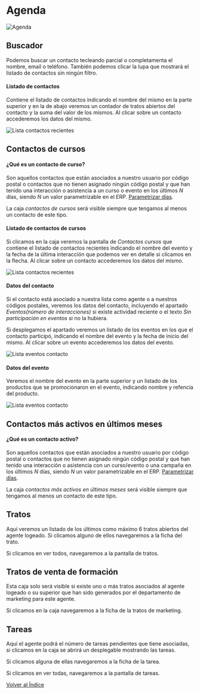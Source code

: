 # Agenda

![Agenda](./img/agenda.png)

## Buscador

Podemos buscar un contacto tecleando parcial o completamenta el nombre, email o teléfono. También podemos clicar la lupa que mostrará el listado de contactos sin ningún filtro.

#### Listado de contactos

Contiene el listado de contactos indicando el nombre del mismo en la parte superior y en la de abajo veremos un contador de tratos abiertos del contacto y la suma del valor de los mismos. Al clicar sobre un contacto accederemos los datos del mismo.

![Lista contactos recientes](./img/listacontactos.png)

## Contactos de cursos

#### ¿Qué es un contacto de curso?

 Son aquellos contactos que están asociados a nuestro usuario por código postal o contactos que no tienen asignado ningún código postal y que han tenido una interacción o asistencia a un curso o evento en los últimos _N_ días, siendo _N_ un valor parametrizable en el ERP.  [Parametrizar días](./periodobusqueda.md).

La caja *contactos de cursos* será visible siempre que tengamos al menos un contacto de este tipo.

#### Listado de contactos de cursos

Si clicamos en la caja veremos la pantalla de *Contactos cursos* que contiene el listado de contactos recientes indicando el nombre del evento y la fecha de la última interacción que podemos ver en detalle si clicamos en la flecha. Al clicar sobre un contacto accederemos los datos del mismo.

![Lista contactos recientes](./img/listacontactoscursos.png)

#### Datos del contacto

Si el contacto está asociado a nuestra lista como agente o a nuestros códigos postales, veremos los datos del contacto, incluyendo el apartado *Eventos(número de interacciones)* si existe actividad reciente o el texto *Sin participación en eventos* si no la hubiera.

Si desplegamos el apartado veremos un listado de los eventos en los que el contacto participó, indicando el nombre del evento y la fecha de inicio del mismo. Al clicar sobre un evento accederemos los datos del evento.

![Lista eventos contacto](./img/listaeventoscontactos.png)

#### Datos del evento

Veremos el nombre del evento en la parte superior y un listado de los productos que se promocionaron en el evento, indicando nombre y refencia del producto.

![Lista eventos contacto](./img/datosevento.png)

## Contactos más activos en últimos meses

#### ¿Qué es un contacto activo?

 Son aquellos contactos que están asociados a nuestro usuario por código postal o contactos que no tienen asignado ningún código postal y que han tenido una interacción o asistencia con un curso/evento o una campaña en los últimos _N_ días, siendo _N_ un valor parametrizable en el ERP.  [Parametrizar días](./periodobusqueda.md).

La caja *contactos más activos en últimos meses* será visible siempre que tengamos al menos un contacto de este tipo.

## Tratos

Aquí veremos un listado de los últimos como máximo 6 tratos abiertos del agente logeado. Si clicamos alguno de ellos navegaremos a la ficha del trato.

Si clicamos en ver todos, navegaremos a la pantalla de tratos.

## Tratos de venta de formación

Esta caja solo será visible si existe uno o más tratos asociados al agente logeado o su superior que han sido generados por el departamento de marketing para este agente.

Si clicamos en la caja navegaremos a la ficha de la tratos de marketing.

## Tareas

Aquí el agente podrá el número de tareas pendientes que tiene asociadas, si clicamos en la caja se abrirá un desplegable mostrando las tareas. 

Si clicamos alguna de ellas navegaremos a la ficha de la tarea.

Si clicamos en ver todas, navegaremos a la pantalla de tareas.


[Volver al Índice](./index.md)